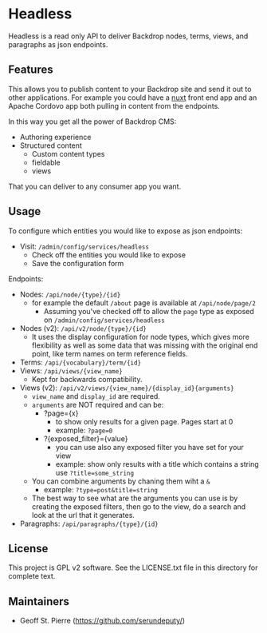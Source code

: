 Headless
========

Headless is a read only API to deliver Backdrop nodes, terms, views, and
paragraphs as json endpoints.

Features
--------

This allows you to publish content to your Backdrop site and send it out to
other applications.  For example you could have a [nuxt](https://nuxtjs.org)
front end app and an Apache Cordovo app both pulling in content from the
endpoints.

In this way you get all the power of Backdrop CMS:
  - Authoring experience
  - Structured content
    - Custom content types
    - fieldable
    - views

That you can deliver to any consumer app you want.


Usage
-----

To configure which entities you would like to expose as json endpoints:

  * Visit: `/admin/config/services/headless`
    * Check off the entities you would like to expose
    * Save the configuration form

Endpoints:

  * Nodes: `/api/node/{type}/{id}`
    * for example the default `/about` page is available at `/api/node/page/2`
      * Assuming you've checked off to allow the `page` type as exposed on
        `/admin/config/services/headless`
  * Nodes (v2): `/api/v2/node/{type}/{id}`
    * It uses the display configuration for node types, which gives more flexibility as well as some data that was missing with the original end point, like term names on term reference fields.
  * Terms: `/api/{vocabulary}/term/{id}`
  * Views: `/api/views/{view_name}`
    * Kept for backwards compatibility.
  * Views (v2): `/api/v2/views/{view_name}/{display_id}{arguments}`
    * `view_name` and `display_id` are required.
    * `arguments` are NOT required and can be:
      * ?page={x}
        * to show only results for a given page. Pages start at 0
        * example: `?page=0`
      * ?{exposed_filter}={value}
        * you can use also any exposed filter you have set for your view
        * example: show only results with a title which contains a string use `?title=some_string` 
     * You can combine arguments by chaning them wiht a `&`
        * example: `?type=post&title=string`
     * The best way to see what are the arguments you can use is by creating the exposed filters, then go to the view, do a search and look at the url that it generates.
  * Paragraphs: `/api/paragraphs/{type}/{id}`

License
-------

This project is GPL v2 software. See the LICENSE.txt file in this directory for
complete text.

Maintainers
-----------

- Geoff St. Pierre (https://github.com/serundeputy/)

